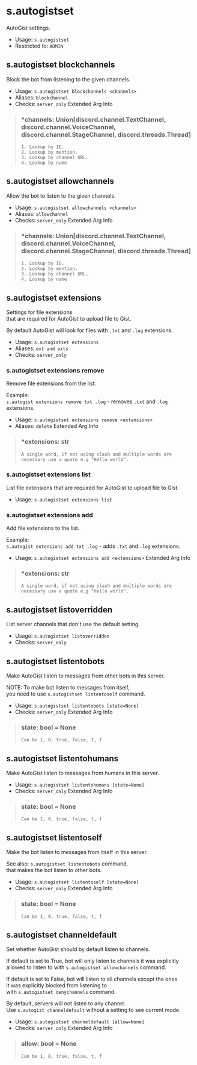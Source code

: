 # s.autogistset
AutoGist settings.<br/>
 - Usage: `s.autogistset`
 - Restricted to: `ADMIN`
## s.autogistset blockchannels
Block the bot from listening to the given channels.<br/>
 - Usage: `s.autogistset blockchannels <channels>`
 - Aliases: `blockchannel`
 - Checks: `server_only`
Extended Arg Info
> ### *channels: Union[discord.channel.TextChannel, discord.channel.VoiceChannel, discord.channel.StageChannel, discord.threads.Thread]
> 
> 
>     1. Lookup by ID.
>     2. Lookup by mention.
>     3. Lookup by channel URL.
>     4. Lookup by name
> 
>     
## s.autogistset allowchannels
Allow the bot to listen to the given channels.<br/>
 - Usage: `s.autogistset allowchannels <channels>`
 - Aliases: `allowchannel`
 - Checks: `server_only`
Extended Arg Info
> ### *channels: Union[discord.channel.TextChannel, discord.channel.VoiceChannel, discord.channel.StageChannel, discord.threads.Thread]
> 
> 
>     1. Lookup by ID.
>     2. Lookup by mention.
>     3. Lookup by channel URL.
>     4. Lookup by name
> 
>     
## s.autogistset extensions
Settings for file extensions<br/>
that are required for AutoGist to upload file to Gist.<br/>

By default AutoGist will look for files with `.txt` and `.log` extensions.<br/>
 - Usage: `s.autogistset extensions`
 - Aliases: `ext and exts`
 - Checks: `server_only`
### s.autogistset extensions remove
Remove file extensions from the list.<br/>

Example:<br/>
`s.autogist extensions remove txt .log` - removes `.txt` and `.log` extensions.<br/>
 - Usage: `s.autogistset extensions remove <extensions>`
 - Aliases: `delete`
Extended Arg Info
> ### *extensions: str
> ```
> A single word, if not using slash and multiple words are necessary use a quote e.g "Hello world".
> ```
### s.autogistset extensions list
List file extensions that are required for AutoGist to upload file to Gist.<br/>
 - Usage: `s.autogistset extensions list`
### s.autogistset extensions add
Add file extensions to the list.<br/>

Example:<br/>
`s.autogist extensions add txt .log` - adds `.txt` and `.log` extensions.<br/>
 - Usage: `s.autogistset extensions add <extensions>`
Extended Arg Info
> ### *extensions: str
> ```
> A single word, if not using slash and multiple words are necessary use a quote e.g "Hello world".
> ```
## s.autogistset listoverridden
List server channels that don't use the default setting.<br/>
 - Usage: `s.autogistset listoverridden`
 - Checks: `server_only`
## s.autogistset listentobots
Make AutoGist listen to messages from other bots in this server.<br/>

NOTE: To make bot listen to messages from itself,<br/>
you need to use `s.autogistset listentoself` command.<br/>
 - Usage: `s.autogistset listentobots [state=None]`
 - Checks: `server_only`
Extended Arg Info
> ### state: bool = None
> ```
> Can be 1, 0, true, false, t, f
> ```
## s.autogistset listentohumans
Make AutoGist listen to messages from humans in this server.<br/>
 - Usage: `s.autogistset listentohumans [state=None]`
 - Checks: `server_only`
Extended Arg Info
> ### state: bool = None
> ```
> Can be 1, 0, true, false, t, f
> ```
## s.autogistset listentoself
Make the bot listen to messages from itself in this server.<br/>

See also: `s.autogistset listentobots` command,<br/>
that makes the bot listen to other bots.<br/>
 - Usage: `s.autogistset listentoself [state=None]`
 - Checks: `server_only`
Extended Arg Info
> ### state: bool = None
> ```
> Can be 1, 0, true, false, t, f
> ```
## s.autogistset channeldefault
Set whether AutoGist should by default listen to channels.<br/>

If default is set to True, bot will only listen to channels it was explicitly<br/>
allowed to listen to with `s.autogistset allowchannels` command.<br/>

If default is set to False, bot will listen to all channels except the ones<br/>
it was explicitly blocked from listening to<br/>
with `s.autogistset denychannels` command.<br/>

By default, servers will not listen to any channel.<br/>
Use `s.autogist channeldefault` without a setting to see current mode.<br/>
 - Usage: `s.autogistset channeldefault [allow=None]`
 - Checks: `server_only`
Extended Arg Info
> ### allow: bool = None
> ```
> Can be 1, 0, true, false, t, f
> ```
